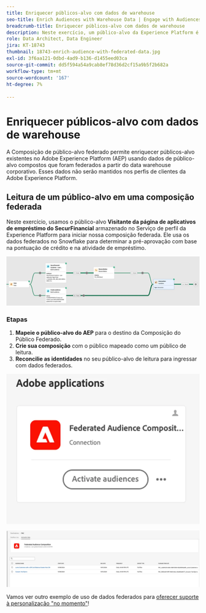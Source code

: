```yaml
---
title: Enriquecer públicos-alvo com dados de warehouse
seo-title: Enrich Audiences with Warehouse Data | Engage with Audiences from your Data Warehouse using Federated Audience Composition
breadcrumb-title: Enriquecer públicos-alvo com dados de warehouse
description: Neste exercício, um público-alvo da Experience Platform é enriquecido com dados de warehouse.
role: Data Architect, Data Engineer
jira: KT-18743
thumbnail: 18743-enrich-audience-with-federated-data.jpg
exl-id: 3f6aa121-0dbd-4ad9-b136-d1455eed03ca
source-git-commit: dd5f594a54a9cab8ef78d36d2cf15a9b5f2b682a
workflow-type: tm+mt
source-wordcount: '167'
ht-degree: 7%

---
```


# Enriquecer públicos-alvo com dados de warehouse

A Composição de público-alvo federado permite enriquecer públicos-alvo existentes no Adobe Experience Platform (AEP) usando dados de público-alvo compostos que foram federados a partir do data warehouse corporativo. Esses dados não serão mantidos nos perfis de clientes da Adobe Experience Platform.

## Leitura de um público-alvo em uma composição federada

Neste exercício, usamos o público-alvo **Visitante da página de aplicativos de empréstimo do SecurFinancial** armazenado no Serviço de perfil da Experience Platform para iniciar nossa composição federada. Ele usa os dados federados no Snowflake para determinar a pré-aprovação com base na pontuação de crédito e na atividade de empréstimo.

![exemplo de composição federada](assets/snowflake-preapproval.png)

### Etapas

1. **Mapeie o público-alvo do AEP** para o destino da Composição do Público Federado.
2. **Crie sua composição** com o público mapeado como um público de leitura.
3. **Reconcilie as identidades** no seu público-alvo de leitura para ingressar com dados federados.

![método-federado-1-1](assets/federated-method-1-1.png)

![método-federado-1-2](assets/federated-method-1-2.png)

Vamos ver outro exemplo de uso de dados federados para [oferecer suporte à personalização &quot;no momento&quot;](deliver-in-the-moment-personalization.md)!

